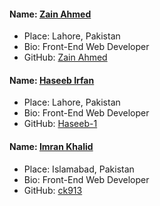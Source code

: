#### Name: [Zain Ahmed](https://github.com/zainahmed1713)
- Place: Lahore, Pakistan
- Bio: Front-End Web Developer
- GitHub: [Zain Ahmed](https://github.com/zainahmed1713)

#### Name: [Haseeb Irfan](https://github.com/Haseeb-1)
- Place: Lahore, Pakistan
- Bio: Front-End Web Developer
- GitHub: [Haseeb-1](https://github.com/Haseeb-1)

#### Name: [Imran Khalid](https://github.com/ck913)
- Place: Islamabad, Pakistan
- Bio: Front-End Web Developer
- GitHub: [ck913](https://github.com/ck913)
